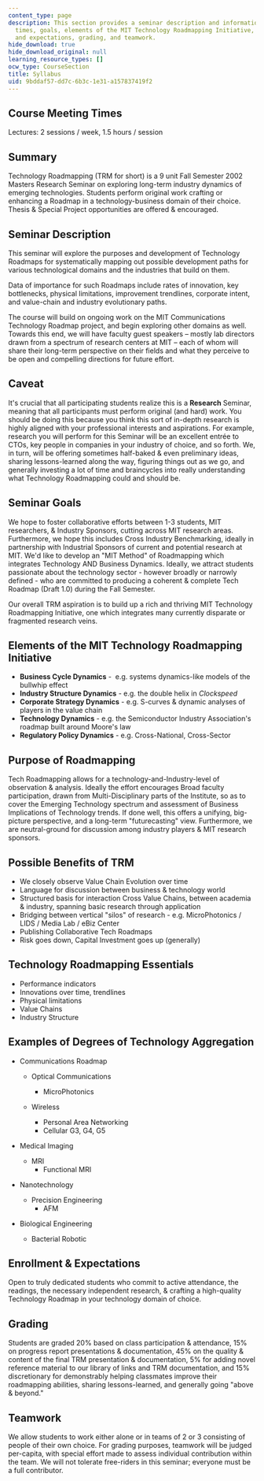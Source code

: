 ```yaml
---
content_type: page
description: This section provides a seminar description and information on meeting
  times, goals, elements of the MIT Technology Roadmapping Initiative, enrollment
  and expectations, grading, and teamwork.
hide_download: true
hide_download_original: null
learning_resource_types: []
ocw_type: CourseSection
title: Syllabus
uid: 9bddaf57-dd7c-6b3c-1e31-a157837419f2
---
```


Course Meeting Times
--------------------

Lectures: 2 sessions / week, 1.5 hours / session

Summary
-------

Technology Roadmapping (TRM for short) is a 9 unit Fall Semester 2002 Masters Research Seminar on exploring long-term industry dynamics of emerging technologies. Students perform original work crafting or enhancing a Roadmap in a technology-business domain of their choice. Thesis & Special Project opportunities are offered & encouraged.

Seminar Description
-------------------

This seminar will explore the purposes and development of Technology Roadmaps for systematically mapping out possible development paths for various technological domains and the industries that build on them.

Data of importance for such Roadmaps include rates of innovation, key bottlenecks, physical limitations, improvement trendlines, corporate intent, and value-chain and industry evolutionary paths.

The course will build on ongoing work on the MIT Communications Technology Roadmap project, and begin exploring other domains as well. Towards this end, we will have faculty guest speakers – mostly lab directors drawn from a spectrum of research centers at MIT – each of whom will share their long-term perspective on their fields and what they perceive to be open and compelling directions for future effort.

Caveat
------

It's crucial that all participating students realize this is a **Research** Seminar, meaning that all participants must perform original (and hard) work. You should be doing this because you think this sort of in-depth research is highly aligned with your professional interests and aspirations. For example, research you will perform for this Seminar will be an excellent entrée to CTOs, key people in companies in your industry of choice, and so forth. We, in turn, will be offering sometimes half-baked & even preliminary ideas, sharing lessons-learned along the way, figuring things out as we go, and generally investing a lot of time and braincycles into really understanding what Technology Roadmapping could and should be.

Seminar Goals
-------------

We hope to foster collaborative efforts between 1-3 students, MIT researchers, & Industry Sponsors, cutting across MIT research areas. Furthermore, we hope this includes Cross Industry Benchmarking, ideally in partnership with Industrial Sponsors of current and potential research at MIT. We'd like to develop an "MIT Method" of Roadmapping which integrates Technology AND Business Dynamics. Ideally, we attract students passionate about the technology sector - however broadly or narrowly defined - who are committed to producing a coherent & complete Tech Roadmap (Draft 1.0) during the Fall Semester.

Our overall TRM aspiration is to build up a rich and thriving MIT Technology Roadmapping Initiative, one which integrates many currently disparate or fragmented research veins.

Elements of the MIT Technology Roadmapping Initiative
-----------------------------------------------------

*   **Business Cycle Dynamics** -  e.g. systems dynamics-like models of the bullwhip effect
*   **Industry Structure Dynamics** - e.g. the double helix in _Clockspeed_
*   **Corporate Strategy Dynamics** - e.g. S-curves & dynamic analyses of players in the value chain
*   **Technology Dynamics** - e.g. the Semiconductor Industry Association's roadmap built around Moore's law
*   **Regulatory Policy Dynamics** - e.g. Cross-National, Cross-Sector

Purpose of Roadmapping
----------------------

Tech Roadmapping allows for a technology-and-Industry-level of observation & analysis. Ideally the effort encourages Broad faculty participation, drawn from Multi-Disciplinary parts of the Institute, so as to cover the Emerging Technology spectrum and assessment of Business Implications of Technology trends. If done well, this offers a unifying, big-picture perspective, and a long-term "futurecasting" view. Furthermore, we are neutral-ground for discussion among industry players & MIT research sponsors.

Possible Benefits of TRM
------------------------

*   We closely observe Value Chain Evolution over time
*   Language for discussion between business & technology world
*   Structured basis for interaction Cross Value Chains, between academia & industry, spanning basic research through application 
*   Bridging between vertical "silos" of research - e.g. MicroPhotonics / LIDS / Media Lab / eBiz Center
*   Publishing Collaborative Tech Roadmaps
*   Risk goes down, Capital Investment goes up (generally)

Technology Roadmapping Essentials
---------------------------------

*   Performance indicators
*   Innovations over time, trendlines
*   Physical limitations
*   Value Chains
*   Industry Structure

Examples of Degrees of Technology Aggregation
---------------------------------------------

*   Communications Roadmap
    *   Optical Communications
        *   MicroPhotonics  
            
    *   Wireless
        *   Personal Area Networking
        *   Cellular G3, G4, G5  
            
*   Medical Imaging
    *   MRI
        *   Functional MRI  
            
*   Nanotechnology
    *   Precision Engineering
        *   AFM  
            
*   Biological Engineering
    *   Bacterial Robotic

Enrollment & Expectations
-------------------------

Open to truly dedicated students who commit to active attendance, the readings, the necessary independent research, & crafting a high-quality Technology Roadmap in your technology domain of choice.

Grading
-------

Students are graded 20% based on class participation & attendance, 15% on progress report presentations & documentation, 45% on the quality & content of the final TRM presentation & documentation, 5% for adding novel reference material to our library of links and TRM documentation, and 15% discretionary for demonstrably helping classmates improve their roadmapping abilities, sharing lessons-learned, and generally going "above & beyond."

Teamwork
--------

We allow students to work either alone or in teams of 2 or 3 consisting of people of their own choice. For grading purposes, teamwork will be judged per-capita, with special effort made to assess individual contribution within the team. We will not tolerate free-riders in this seminar; everyone must be a full contributor.